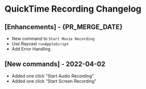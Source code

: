 # QuickTime Recording Changelog

## [Enhancements] - {PR_MERGE_DATE}
- New command to `Start Movie Recording`
- Use Raycast `runAppleScript`
- Add Error Handling

## [New commands] - 2022-04-02
- Added one click "Start Audio Recording"
- Added one click "Start Screen Recording"